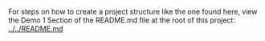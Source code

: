 For steps on how to create a project structure like the one found here, view the Demo 1 Section of the README.md file at the root of this project: [../../README.md](../../README.md#demo-2-yeoman-generators-ftw)